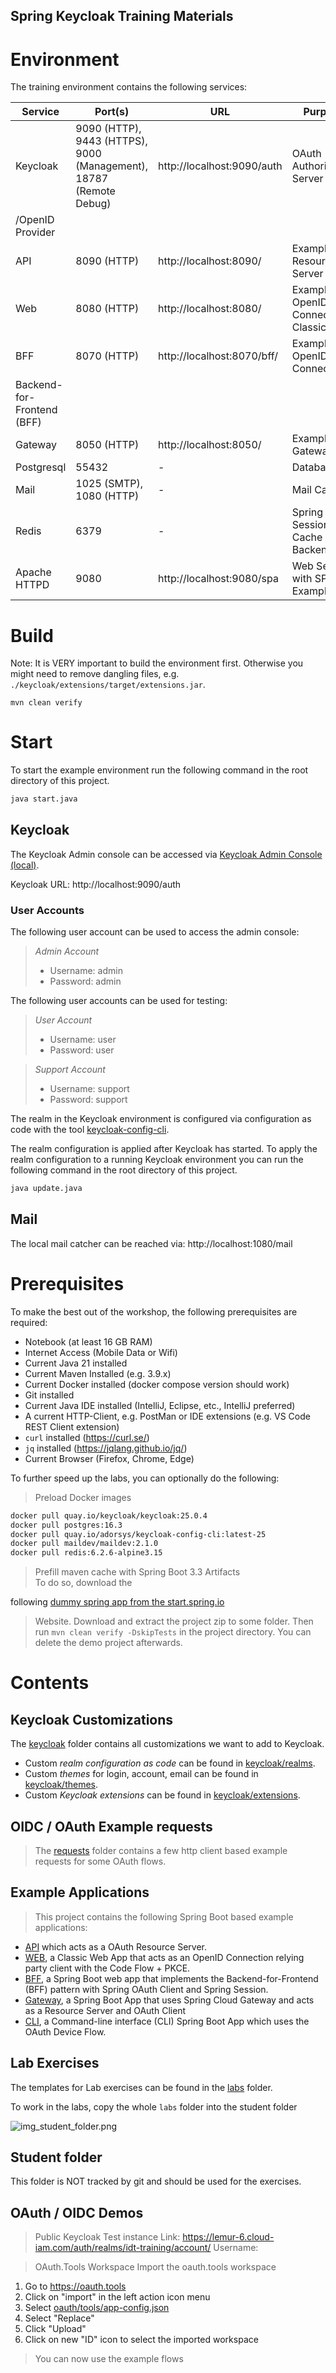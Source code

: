 Spring Keycloak Training Materials
---

# Environment

The training environment contains the following services:

| Service                    | Port(s)                                                            | URL                        | Purpose                               |
|----------------------------|--------------------------------------------------------------------|----------------------------|---------------------------------------|
| Keycloak                   | 9090 (HTTP), 9443 (HTTPS), 9000 (Management), 18787 (Remote Debug) | http://localhost:9090/auth | OAuth Authorization Server            
 /OpenID Provider           |
| API                        | 8090 (HTTP)                                                        | http://localhost:8090/     | Example API Resource Server           |
| Web                        | 8080 (HTTP)                                                        | http://localhost:8080/     | Example OpenID Connect RP Classic Web 
| BFF                        | 8070 (HTTP)                                                        | http://localhost:8070/bff/ | Example OpenID Connect RP             
 Backend-for-Frontend (BFF) |
| Gateway                    | 8050 (HTTP)                                                        | http://localhost:8050/     | Example API Gateway                   |
| Postgresql                 | 55432                                                              | -                          | Database                              |
| Mail                       | 1025 (SMTP), 1080 (HTTP)                                           | -                          | Mail Catcher                          |
| Redis                      | 6379                                                               | -                          | Spring Session Cache Backend          |
| Apache HTTPD               | 9080                                                               | http://localhost:9080/spa  | Web Server with SPA Example App       |

# Build

Note: It is VERY important to build the environment first. Otherwise you might need to remove dangling files,
e.g. `./keycloak/extensions/target/extensions.jar`.


```
mvn clean verify
```

# Start

To start the example environment run the following command in the root directory of this project.

```bash
java start.java
```

## Keycloak

The Keycloak Admin console can be accessed via [Keycloak Admin Console (local)](http://localhost:9090/auth/admin).

Keycloak URL: http://localhost:9090/auth

### User Accounts

The following user account can be used to access the admin console:
> *Admin Account*
> - Username: admin
> - Password: admin

The following user accounts can be used for testing:
> *User Account*
> - Username: user
> - Password: user

> *Support Account*
> - Username: support
> - Password: support

The realm in the Keycloak environment is configured via configuration as code with the
tool [keycloak-config-cli](https://github.com/adorsys/keycloak-config-cli).

The realm configuration is applied after Keycloak has started. To apply the realm configuration to a running Keycloak
environment
you can run the following command in the root directory of this project.

```bash
java update.java
```

## Mail

The local mail catcher can be reached via: http://localhost:1080/mail

# Prerequisites

To make the best out of the workshop, the following prerequisites are required:

- Notebook (at least 16 GB RAM)
- Internet Access (Mobile Data or Wifi)
- Current Java 21 installed
- Current Maven Installed (e.g. 3.9.x)
- Current Docker installed (docker compose version should work)
- Git installed
- Current Java IDE installed (IntelliJ, Eclipse, etc., IntelliJ preferred)
- A current HTTP-Client, e.g. PostMan or IDE extensions (e.g. VS Code REST Client extension)
- `curl` installed (https://curl.se/)
- `jq` installed (https://jqlang.github.io/jq/)
- Current Browser (Firefox, Chrome, Edge)

To further speed up the labs, you can optionally do the following:

> Preload Docker images

```bash
docker pull quay.io/keycloak/keycloak:25.0.4
docker pull postgres:16.3
docker pull quay.io/adorsys/keycloak-config-cli:latest-25
docker pull maildev/maildev:2.1.0
docker pull redis:6.2.6-alpine3.15
```

> Prefill maven cache with Spring Boot 3.3 Artifacts  
> To do so, download the
>
following [dummy spring app from the start.spring.io](https://start.spring.io/#!type=maven-project&language=java&platformVersion=3.3.0&packaging=jar&jvmVersion=21&groupId=com.example&artifactId=spring-keycloak-training-cache-warmer&name=spring-keycloak-training-cache-warmer&description=Demo%20project%20for%20Spring%20Boot&packageName=demo&dependencies=web,devtools,lombok,security,oauth2-client,oauth2-resource-server,session,actuator,thymeleaf,cloud-gateway)
> Website.
> Download and extract the project zip to some folder.
> Then run `mvn clean verify -DskipTests` in the project directory.
> You can delete the demo project afterwards.

# Contents

## Keycloak Customizations

The [keycloak](./keycloak) folder contains all customizations we want to add to Keycloak.

* Custom *realm configuration as code* can be found in [keycloak/realms](./keycloak/realms).
* Custom *themes* for login, account, email can be found in [keycloak/themes](./keycloak/themes).
* Custom *Keycloak extensions* can be found in [keycloak/extensions](./keycloak/extensions).

## OIDC / OAuth Example requests

> The [requests](./requests) folder contains a few http client based example requests for some OAuth flows.

## Example Applications

> This project contains the following Spring Boot based example applications:

- [API](./apps/api) which acts as a OAuth Resource Server.
- [WEB](./apps/web), a Classic Web App that acts as an OpenID Connection relying party client with the Code Flow + PKCE.
- [BFF](./apps/bff), a Spring Boot web app that implements the Backend-for-Frontend (BFF) pattern with Spring OAuth
  Client and Spring Session.
- [Gateway](./apps/gateway), a Spring Boot App that uses Spring Cloud Gateway and acts as a Resource Server and OAuth
  Client
- [CLI](./apps/cli), a Command-line interface (CLI) Spring Boot App which uses the OAuth Device Flow.

## Lab Exercises

The templates for Lab exercises can be found in the [labs](./labs) folder.

To work in the labs, copy the whole `labs` folder into the student folder

![img_student_folder.png](img_student_folder.png)

## Student folder

This folder is NOT tracked by git and should be used for the exercises.

## OAuth / OIDC Demos

> Public Keycloak Test instance
> Link: https://lemur-6.cloud-iam.com/auth/realms/idt-training/account/
> Username: <Ask instructor>

> OAuth.Tools Workspace
> Import the oauth.tools workspace

1. Go to https://oauth.tools
1. Click on "import" in the left action icon menu
1. Select [oauth/tools/app-config.json](./oauth/tools/app-config.json)
1. Select "Replace"
1. Click "Upload"
1. Click on new "ID" icon to select the imported workspace

> You can now use the example flows